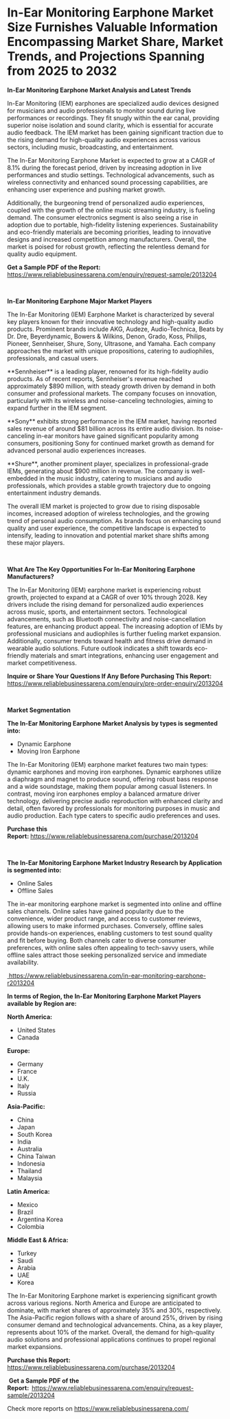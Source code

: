 <p><h1>In-Ear Monitoring Earphone Market Size Furnishes Valuable Information Encompassing Market Share, Market Trends, and Projections Spanning from 2025 to 2032</h1></p><p><strong>In-Ear Monitoring Earphone Market Analysis and Latest Trends</strong></p>
<p><p>In-Ear Monitoring (IEM) earphones are specialized audio devices designed for musicians and audio professionals to monitor sound during live performances or recordings. They fit snugly within the ear canal, providing superior noise isolation and sound clarity, which is essential for accurate audio feedback. The IEM market has been gaining significant traction due to the rising demand for high-quality audio experiences across various sectors, including music, broadcasting, and entertainment.</p><p>The In-Ear Monitoring Earphone Market is expected to grow at a CAGR of 8.1% during the forecast period, driven by increasing adoption in live performances and studio settings. Technological advancements, such as wireless connectivity and enhanced sound processing capabilities, are enhancing user experience and pushing market growth. </p><p>Additionally, the burgeoning trend of personalized audio experiences, coupled with the growth of the online music streaming industry, is fueling demand. The consumer electronics segment is also seeing a rise in adoption due to portable, high-fidelity listening experiences. Sustainability and eco-friendly materials are becoming priorities, leading to innovative designs and increased competition among manufacturers. Overall, the market is poised for robust growth, reflecting the relentless demand for quality audio equipment.</p></p>
<p><strong>Get a Sample PDF of the Report:&nbsp;</strong> <a href="https://www.reliablebusinessarena.com/enquiry/request-sample/2013204?utm_campaign=3292&utm_medium=2&utm_source=Github&utm_content=ia&utm_term=06042025&utm_id=in-ear-monitoring-earphone">https://www.reliablebusinessarena.com/enquiry/request-sample/2013204</a></p>
<p>&nbsp;</p>
<p><strong>In-Ear Monitoring Earphone Major Market Players</strong></p>
<p><p>The In-Ear Monitoring (IEM) Earphone Market is characterized by several key players known for their innovative technology and high-quality audio products. Prominent brands include AKG, Audeze, Audio-Technica, Beats by Dr. Dre, Beyerdynamic, Bowers & Wilkins, Denon, Grado, Koss, Philips, Pioneer, Sennheiser, Shure, Sony, Ultrasone, and Yamaha. Each company approaches the market with unique propositions, catering to audiophiles, professionals, and casual users.</p><p>**Sennheiser** is a leading player, renowned for its high-fidelity audio products. As of recent reports, Sennheiser's revenue reached approximately $890 million, with steady growth driven by demand in both consumer and professional markets. The company focuses on innovation, particularly with its wireless and noise-canceling technologies, aiming to expand further in the IEM segment.</p><p>**Sony** exhibits strong performance in the IEM market, having reported sales revenue of around $81 billion across its entire audio division. Its noise-canceling in-ear monitors have gained significant popularity among consumers, positioning Sony for continued market growth as demand for advanced personal audio experiences increases.</p><p>**Shure**, another prominent player, specializes in professional-grade IEMs, generating about $900 million in revenue. The company is well-embedded in the music industry, catering to musicians and audio professionals, which provides a stable growth trajectory due to ongoing entertainment industry demands.</p><p>The overall IEM market is projected to grow due to rising disposable incomes, increased adoption of wireless technologies, and the growing trend of personal audio consumption. As brands focus on enhancing sound quality and user experience, the competitive landscape is expected to intensify, leading to innovation and potential market share shifts among these major players.</p></p>
<p>&nbsp;</p>
<p><strong>What Are The Key Opportunities For In-Ear Monitoring Earphone Manufacturers?</strong></p>
<p><p>The In-Ear Monitoring (IEM) earphone market is experiencing robust growth, projected to expand at a CAGR of over 10% through 2028. Key drivers include the rising demand for personalized audio experiences across music, sports, and entertainment sectors. Technological advancements, such as Bluetooth connectivity and noise-cancellation features, are enhancing product appeal. The increasing adoption of IEMs by professional musicians and audiophiles is further fueling market expansion. Additionally, consumer trends toward health and fitness drive demand in wearable audio solutions. Future outlook indicates a shift towards eco-friendly materials and smart integrations, enhancing user engagement and market competitiveness.</p></p>
<p><strong>Inquire or Share Your Questions If Any Before Purchasing This Report:</strong> <a href="https://www.reliablebusinessarena.com/enquiry/pre-order-enquiry/2013204?utm_campaign=3292&utm_medium=2&utm_source=Github&utm_content=ia&utm_term=06042025&utm_id=in-ear-monitoring-earphone">https://www.reliablebusinessarena.com/enquiry/pre-order-enquiry/2013204</a></p>
<p>&nbsp;</p>
<p><strong>Market Segmentation</strong></p>
<p><strong>The In-Ear Monitoring Earphone Market Analysis by types is segmented into:</strong></p>
<p><ul><li>Dynamic Earphone</li><li>Moving Iron Earphone</li></ul></p>
<p><p>The In-Ear Monitoring (IEM) earphone market features two main types: dynamic earphones and moving iron earphones. Dynamic earphones utilize a diaphragm and magnet to produce sound, offering robust bass response and a wide soundstage, making them popular among casual listeners. In contrast, moving iron earphones employ a balanced armature driver technology, delivering precise audio reproduction with enhanced clarity and detail, often favored by professionals for monitoring purposes in music and audio production. Each type caters to specific audio preferences and uses.</p></p>
<p><strong>Purchase this Report:&nbsp;</strong><a href="https://www.reliablebusinessarena.com/purchase/2013204?utm_campaign=3292&utm_medium=2&utm_source=Github&utm_content=ia&utm_term=06042025&utm_id=in-ear-monitoring-earphone">https://www.reliablebusinessarena.com/purchase/2013204</a></p>
<p>&nbsp;</p>
<p><strong>The In-Ear Monitoring Earphone Market Industry Research by Application is segmented into:</strong></p>
<p><ul><li>Online Sales</li><li>Offline Sales</li></ul></p>
<p><p>The in-ear monitoring earphone market is segmented into online and offline sales channels. Online sales have gained popularity due to the convenience, wider product range, and access to customer reviews, allowing users to make informed purchases. Conversely, offline sales provide hands-on experiences, enabling customers to test sound quality and fit before buying. Both channels cater to diverse consumer preferences, with online sales often appealing to tech-savvy users, while offline sales attract those seeking personalized service and immediate availability.</p></p>
<p><a href="https://www.reliablebusinessarena.com/in-ear-monitoring-earphone-r2013204?utm_campaign=3292&utm_medium=2&utm_source=Github&utm_content=ia&utm_term=06042025&utm_id=in-ear-monitoring-earphone">&nbsp;https://www.reliablebusinessarena.com/in-ear-monitoring-earphone-r2013204</a></p>
<p><strong>In terms of Region, the In-Ear Monitoring Earphone Market Players available by Region are:</strong></p>
<p>
    <p> <strong> North America: </strong>
        <ul>
            <li>United States</li>
            <li>Canada</li>
        </ul>
        </p> 
    <p> <strong> Europe: </strong>
        <ul>
            <li>Germany</li>
            <li>France</li>
            <li>U.K.</li>
            <li>Italy</li>
            <li>Russia</li>
        </ul>
        </p> 
    <p> <strong> Asia-Pacific: </strong>
        <ul>
            <li>China</li>
            <li>Japan</li>
            <li>South Korea</li>
            <li>India</li>
            <li>Australia</li>
            <li>China Taiwan</li>
            <li>Indonesia</li>
            <li>Thailand</li>
            <li>Malaysia</li>
        </ul>
        </p> 
    <p> <strong> Latin America: </strong>
        <ul>
            <li>Mexico</li>
            <li>Brazil</li>
            <li>Argentina Korea</li>
            <li>Colombia</li>
        </ul>
        </p> 
    <p> <strong> Middle East & Africa: </strong>
        <ul>
            <li>Turkey</li>
            <li>Saudi</li>
            <li>Arabia</li>
            <li>UAE</li>
            <li>Korea</li>
        </ul>
    </p>
    </p>
<p><p>The In-Ear Monitoring Earphone market is experiencing significant growth across various regions. North America and Europe are anticipated to dominate, with market shares of approximately 35% and 30%, respectively. The Asia-Pacific region follows with a share of around 25%, driven by rising consumer demand and technological advancements. China, as a key player, represents about 10% of the market. Overall, the demand for high-quality audio solutions and professional applications continues to propel regional market expansions.</p></p>
<p><strong>Purchase this Report: </strong><a href="https://www.reliablebusinessarena.com/purchase/2013204?utm_campaign=3292&utm_medium=2&utm_source=Github&utm_content=ia&utm_term=06042025&utm_id=in-ear-monitoring-earphone">https://www.reliablebusinessarena.com/purchase/2013204</a></p>
<p>&nbsp;<strong>Get a Sample PDF of the Report:&nbsp;&nbsp;</strong><a href="https://www.reliablebusinessarena.com/enquiry/request-sample/2013204?utm_campaign=3292&utm_medium=2&utm_source=Github&utm_content=ia&utm_term=06042025&utm_id=in-ear-monitoring-earphone">https://www.reliablebusinessarena.com/enquiry/request-sample/2013204</a></p>
<p><strong></strong></p>
<p>Check more reports on <a href="https://www.reliablebusinessarena.com/?utm_campaign=3292&utm_medium=2&utm_source=Github&utm_content=ia&utm_term=06042025&utm_id=in-ear-monitoring-earphone">https://www.reliablebusinessarena.com/</a></p>